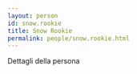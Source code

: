 ```yaml
---
layout: person
id: snow.rookie
title: Snow Rookie
permalink: people/snow.rookie.html
---
```


Dettagli della persona